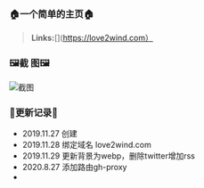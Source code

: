 ### 🏠一个简单的主页🏠

> **Links:**[](https://love2wind.com）

### 🖼️截 图🖼️

![截图](https://cdn.jsdelivr.net/gh/love2wind/cloudimg/img/dee5b46e0a33d46db6aaa99fb92468bb.jpg)

### 🚀更新记录🚀

- 2019.11.27 创建
- 2019.11.28 绑定域名 love2wind.com
- 2019.11.29 更新背景为webp，删除twitter增加rss
- 2020.8.27 添加路由gh-proxy
- 

